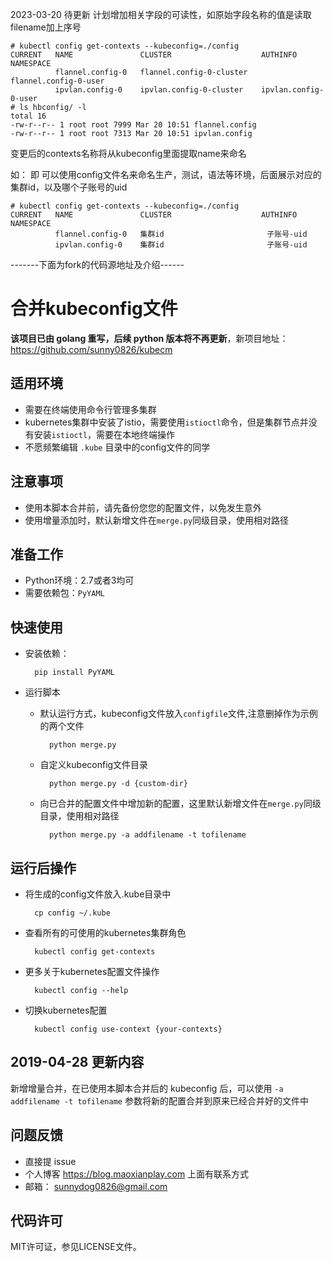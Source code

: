 2023-03-20 待更新
计划增加相关字段的可读性，如原始字段名称的值是读取filename加上序号
```
# kubectl config get-contexts --kubeconfig=./config 
CURRENT   NAME               CLUSTER                    AUTHINFO                NAMESPACE
          flannel.config-0   flannel.config-0-cluster   flannel.config-0-user   
          ipvlan.config-0    ipvlan.config-0-cluster    ipvlan.config-0-user   
# ls hbconfig/ -l
total 16
-rw-r--r-- 1 root root 7999 Mar 20 10:51 flannel.config
-rw-r--r-- 1 root root 7313 Mar 20 10:51 ipvlan.config
```

变更后的contexts名称将从kubeconfig里面提取name来命名

如： 即 可以使用config文件名来命名生产，测试，语法等环境，后面展示对应的集群id，以及哪个子账号的uid
```
# kubectl config get-contexts --kubeconfig=./config  
CURRENT   NAME               CLUSTER                    AUTHINFO                NAMESPACE
          flannel.config-0   集群id                       子账号-uid  
          ipvlan.config-0    集群id                       子账号-uid   
```
-------下面为fork的代码源地址及介绍------
# 合并kubeconfig文件

__该项目已由 golang 重写，后续 python 版本将不再更新__，新项目地址：https://github.com/sunny0826/kubecm

## 适用环境

* 需要在终端使用命令行管理多集群
* kubernetes集群中安装了istio，需要使用```istioctl```命令，但是集群节点并没有安装```istioctl```，需要在本地终端操作
* 不愿频繁编辑 ```.kube``` 目录中的config文件的同学

## 注意事项
* 使用本脚本合并前，请先备份您您的配置文件，以免发生意外
* 使用增量添加时，默认新增文件在```merge.py```同级目录，使用相对路径

## 准备工作

* Python环境：2.7或者3均可
* 需要依赖包：```PyYAML```

## 快速使用

* 安装依赖：

        pip install PyYAML
        
* 运行脚本

    * 默认运行方式，kubeconfig文件放入```configfile```文件,注意删掉作为示例的两个文件
    
            python merge.py
            
    * 自定义kubeconfig文件目录
    
            python merge.py -d {custom-dir}
            
    * 向已合并的配置文件中增加新的配置，这里默认新增文件在```merge.py```同级目录，使用相对路径
    
            python merge.py -a addfilename -t tofilename
            
## 运行后操作

* 将生成的config文件放入.kube目录中

        cp config ~/.kube

* 查看所有的可使用的kubernetes集群角色

        kubectl config get-contexts

* 更多关于kubernetes配置文件操作

        kubectl config --help

* 切换kubernetes配置

        kubectl config use-context {your-contexts}
  
## 2019-04-28 更新内容
新增增量合并，在已使用本脚本合并后的 kubeconfig 后，可以使用 ```-a addfilename -t tofilename``` 参数将新的配置合并到原来已经合并好的文件中

        
## 问题反馈

* 直接提 issue
* 个人博客 https://blog.maoxianplay.com 上面有联系方式
* 邮箱： sunnydog0826@gmail.com

## 代码许可

MIT许可证，参见LICENSE文件。
